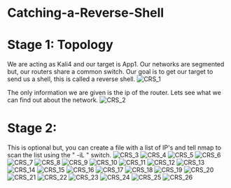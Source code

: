 # Catching-a-Reverse-Shell

# Stage 1: Topology

We are acting as Kali4 and our target is App1. Our networks are segmented but, our routers share a common switch.
Our goal is to get our target to send us a shell, this is called a reverse shell.
![CRS_1](https://github.com/Magee3/Catching-a-Reverse-Shell/assets/134301259/b7129606-92ef-4b2e-a1cf-98b409265d07)

The only information we are given is the ip of the router. Lets see what we can find out about the network.
![CRS_2](https://github.com/Magee3/Catching-a-Reverse-Shell/assets/134301259/bd1950ed-b6d2-4c5d-a4ce-5a54790ac923)

# Stage 2: 

This is optional but, you can create a file with a list of IP's and tell nmap to scan the list using the " -iL " switch.
![CRS_3](https://github.com/Magee3/Catching-a-Reverse-Shell/assets/134301259/bebaaa89-1217-404d-8315-6a8749ba3115)
![CRS_4](https://github.com/Magee3/Catching-a-Reverse-Shell/assets/134301259/6349788c-7ce4-4b39-927f-d0c02aa41612)
![CRS_5](https://github.com/Magee3/Catching-a-Reverse-Shell/assets/134301259/3cda74d4-71b5-4c58-9f36-d9162f1e3ea1)
![CRS_6](https://github.com/Magee3/Catching-a-Reverse-Shell/assets/134301259/fec3d9a1-c2c2-4744-b229-103508477788)
![CRS_7](https://github.com/Magee3/Catching-a-Reverse-Shell/assets/134301259/1a6f8f82-cd37-41b2-9629-7dd4cbeb3d97)
![CRS_8](https://github.com/Magee3/Catching-a-Reverse-Shell/assets/134301259/419cbc3c-4754-4f46-b472-af392a0f52f3)
![CRS_9](https://github.com/Magee3/Catching-a-Reverse-Shell/assets/134301259/c6d3d9d4-6537-473c-b101-a0e6bbee679a)
![CRS_10](https://github.com/Magee3/Catching-a-Reverse-Shell/assets/134301259/e0c10cd3-df64-4ec0-a42f-b6c059852590)
![CRS_11](https://github.com/Magee3/Catching-a-Reverse-Shell/assets/134301259/6a2bce9a-d7ec-49f5-96fa-2fd67dafa56f)
![CRS_12](https://github.com/Magee3/Catching-a-Reverse-Shell/assets/134301259/3c0e7622-676a-4d5b-b7c3-906fbeb3e8d3)
![CRS_13](https://github.com/Magee3/Catching-a-Reverse-Shell/assets/134301259/f6f038ff-6b7f-4d9c-a69f-14c7a647c620)
![CRS_14](https://github.com/Magee3/Catching-a-Reverse-Shell/assets/134301259/419b45e2-93f0-475d-9f9d-f9d1550544b7)
![CRS_15](https://github.com/Magee3/Catching-a-Reverse-Shell/assets/134301259/e29402b2-5791-420a-a580-ba41b6da867c)
![CRS_16](https://github.com/Magee3/Catching-a-Reverse-Shell/assets/134301259/0cfc6893-cb50-4ffb-b2e6-1d3b3c8a9115)
![CRS_17](https://github.com/Magee3/Catching-a-Reverse-Shell/assets/134301259/6324bd3f-d1c0-4d7c-8b5e-97d75a19e7ee)
![CRS_18](https://github.com/Magee3/Catching-a-Reverse-Shell/assets/134301259/a0cab823-6827-4265-9b48-344e12cfda30)
![CRS_19](https://github.com/Magee3/Catching-a-Reverse-Shell/assets/134301259/0e8ebe54-28f7-4d2a-9332-c68c1b4b45bc)
![CRS_20](https://github.com/Magee3/Catching-a-Reverse-Shell/assets/134301259/890835be-3629-4e67-a924-fb41650a8a46)
![CRS_21](https://github.com/Magee3/Catching-a-Reverse-Shell/assets/134301259/b333e956-85c6-4917-8920-0c100adb05fc)
![CRS_22](https://github.com/Magee3/Catching-a-Reverse-Shell/assets/134301259/b6c6921b-cd56-4342-8353-cb58c1539dbf)
![CRS_23](https://github.com/Magee3/Catching-a-Reverse-Shell/assets/134301259/25ac8c87-45ef-41f0-9682-3a7974743d9a)
![CRS_24](https://github.com/Magee3/Catching-a-Reverse-Shell/assets/134301259/322d08f2-fd72-4155-9b10-3f3311eef59b)
![CRS_25](https://github.com/Magee3/Catching-a-Reverse-Shell/assets/134301259/a9c2cffb-6afd-4dbe-a14a-c753433ca4ef)
![CRS_26](https://github.com/Magee3/Catching-a-Reverse-Shell/assets/134301259/78fc9ded-7706-484d-98d8-44c02b2cfc01)
